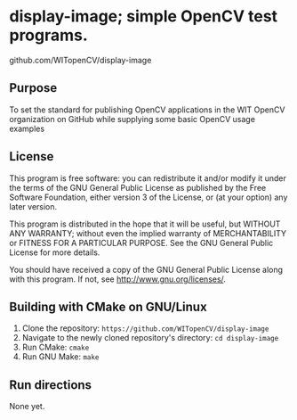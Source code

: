 display-image; simple OpenCV test programs.
===================================
github.com/WITopenCV/display-image

Purpose
-----------------------------------
To set the standard for publishing OpenCV applications in the WIT
OpenCV organization on GitHub while supplying some basic OpenCV
usage examples

License
-----------------------------------
This program is free software: you can redistribute it and/or modify
it under the terms of the GNU General Public License as published by
the Free Software Foundation, either version 3 of the License, or
(at your option) any later version.

This program is distributed in the hope that it will be useful,
but WITHOUT ANY WARRANTY; without even the implied warranty of
MERCHANTABILITY or FITNESS FOR A PARTICULAR PURPOSE.  See the
GNU General Public License for more details.

You should have received a copy of the GNU General Public License
along with this program.  If not, see <http://www.gnu.org/licenses/>.

Building with CMake on GNU/Linux
-----------------------------------
1. Clone the repository: `https://github.com/WITopenCV/display-image`
2. Navigate to the newly cloned repository's directory: `cd display-image`
5. Run CMake: `cmake`
6. Run GNU Make: `make`

Run directions
-----------------------------------
None yet.
